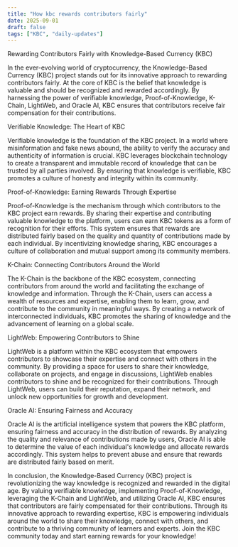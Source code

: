 ```yaml
---
title: "How kbc rewards contributors fairly"
date: 2025-09-01
draft: false
tags: ["KBC", "daily-updates"]
---
```


Rewarding Contributors Fairly with Knowledge-Based Currency (KBC)

In the ever-evolving world of cryptocurrency, the Knowledge-Based Currency (KBC) project stands out for its innovative approach to rewarding contributors fairly. At the core of KBC is the belief that knowledge is valuable and should be recognized and rewarded accordingly. By harnessing the power of verifiable knowledge, Proof-of-Knowledge, K-Chain, LightWeb, and Oracle AI, KBC ensures that contributors receive fair compensation for their contributions.

Verifiable Knowledge: The Heart of KBC

Verifiable knowledge is the foundation of the KBC project. In a world where misinformation and fake news abound, the ability to verify the accuracy and authenticity of information is crucial. KBC leverages blockchain technology to create a transparent and immutable record of knowledge that can be trusted by all parties involved. By ensuring that knowledge is verifiable, KBC promotes a culture of honesty and integrity within its community.

Proof-of-Knowledge: Earning Rewards Through Expertise

Proof-of-Knowledge is the mechanism through which contributors to the KBC project earn rewards. By sharing their expertise and contributing valuable knowledge to the platform, users can earn KBC tokens as a form of recognition for their efforts. This system ensures that rewards are distributed fairly based on the quality and quantity of contributions made by each individual. By incentivizing knowledge sharing, KBC encourages a culture of collaboration and mutual support among its community members.

K-Chain: Connecting Contributors Around the World

The K-Chain is the backbone of the KBC ecosystem, connecting contributors from around the world and facilitating the exchange of knowledge and information. Through the K-Chain, users can access a wealth of resources and expertise, enabling them to learn, grow, and contribute to the community in meaningful ways. By creating a network of interconnected individuals, KBC promotes the sharing of knowledge and the advancement of learning on a global scale.

LightWeb: Empowering Contributors to Shine

LightWeb is a platform within the KBC ecosystem that empowers contributors to showcase their expertise and connect with others in the community. By providing a space for users to share their knowledge, collaborate on projects, and engage in discussions, LightWeb enables contributors to shine and be recognized for their contributions. Through LightWeb, users can build their reputation, expand their network, and unlock new opportunities for growth and development.

Oracle AI: Ensuring Fairness and Accuracy

Oracle AI is the artificial intelligence system that powers the KBC platform, ensuring fairness and accuracy in the distribution of rewards. By analyzing the quality and relevance of contributions made by users, Oracle AI is able to determine the value of each individual's knowledge and allocate rewards accordingly. This system helps to prevent abuse and ensure that rewards are distributed fairly based on merit.

In conclusion, the Knowledge-Based Currency (KBC) project is revolutionizing the way knowledge is recognized and rewarded in the digital age. By valuing verifiable knowledge, implementing Proof-of-Knowledge, leveraging the K-Chain and LightWeb, and utilizing Oracle AI, KBC ensures that contributors are fairly compensated for their contributions. Through its innovative approach to rewarding expertise, KBC is empowering individuals around the world to share their knowledge, connect with others, and contribute to a thriving community of learners and experts. Join the KBC community today and start earning rewards for your knowledge!

